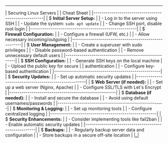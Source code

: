 ---

| Securing Linux Servers |
| Cheat Sheet |
|-----------------------------------------------------|
| $ **Initial Server Setup:** |
| - Log in to the server using SSH |
| - Update the system: `sudo apt update` |
| - Change SSH port, disable root login |
|-----------------------------------------------------|
| $ **Firewall Configuration:** |
| - Configure a firewall (UFW, etc.) |
| - Allow necessary incoming/outgoing |
|-----------------------------------------------------|
| $ **User Management:** |
| - Create a superuser with sudo privileges |
| - Disable password-based authentication |
| - Remove unnecessary default users |
|-----------------------------------------------------|
| $ **SSH Configuration:** |
| - Generate SSH keys on the local machine |
| - Upload the public key for secure |
| authentication |
| - Configure key-based authentication |
|-----------------------------------------------------|
| $ **Security Updates:** |
| - Set up automatic security updates |
|-----------------------------------------------------|
| $ **Web Server (if needed):** |
| - Set up a web server (Nginx, Apache) |
| - Configure SSL/TLS with Let's Encrypt |
|-----------------------------------------------------|
| $ **Database (if needed):** |
| - Install and secure the database |
| - Avoid using default usernames/passwords |
|-----------------------------------------------------|
| $ **Monitoring & Logging:** |
| - Set up monitoring tools |
| - Configure centralized logging |
|-----------------------------------------------------|
| $ **Security Enhancements:** |
| - Consider implementing tools like fail2ban |
| - Enable automatic security updates |
|-----------------------------------------------------|
| $ **Backups:** |
| - Regularly backup server data and configuration |
| - Store backups in a secure off-site location |
|**************************\_**************************|
